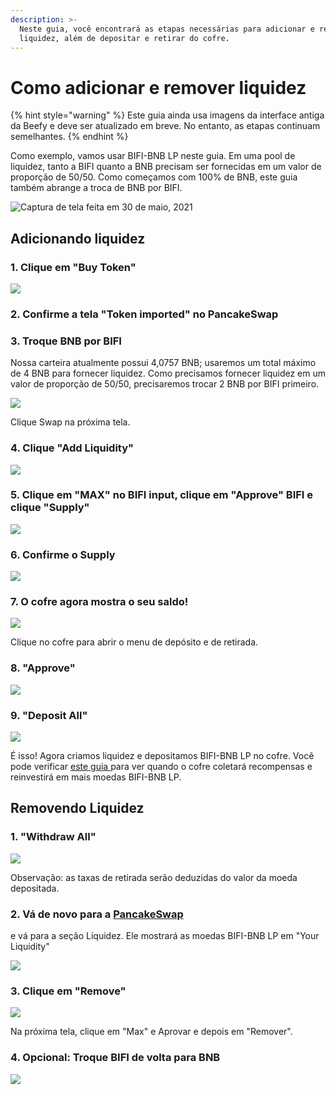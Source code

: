 ```yaml
---
description: >-
  Neste guia, você encontrará as etapas necessárias para adicionar e remover
  liquidez, além de depositar e retirar do cofre.
---
```


# Como adicionar e remover liquidez

{% hint style="warning" %}
Este guia ainda usa imagens da interface antiga da Beefy e deve ser atualizado em breve. No entanto, as etapas continuam semelhantes.
{% endhint %}

Como exemplo, vamos usar BIFI-BNB LP neste guia. Em uma pool de liquidez, tanto a BIFI quanto a BNB precisam ser fornecidas em um valor de proporção de 50/50. Como começamos com 100% de BNB, este guia também abrange a troca de BNB por BIFI.

![Captura de tela feita em 30 de maio, 2021](../../.gitbook/assets/add-liq-bifi-bnb-lp-rate.png)

## Adicionando liquidez

### 1. Clique em "Buy Token"

![](../../.gitbook/assets/add-liq-buy-token.png)

### 2. Confirme a tela "Token imported" no PancakeSwap

### 3. Troque BNB por BIFI

Nossa carteira atualmente possui 4,0757 BNB; usaremos um total máximo de 4 BNB para fornecer liquidez. Como precisamos fornecer liquidez em um valor de proporção de 50/50, precisaremos trocar 2 BNB por BIFI primeiro.

![](../../.gitbook/assets/add-liq-swap-bnb-to-bifi.png)

Clique Swap na próxima tela.

### 4. Clique "Add Liquidity"

![](../../.gitbook/assets/add-liq-button.png)

### 5. Clique em "MAX" no BIFI input, clique em "Approve" BIFI e clique "Supply"

![](../../.gitbook/assets/add-liq-supply-bifi-bnb-lp.png)

### 6. Confirme o Supply

![](../../.gitbook/assets/add-liq-confirm-supply.png)

### 7. O cofre agora mostra o seu saldo!

![](../../.gitbook/assets/add-liq-balance.png)

Clique no cofre para abrir o menu de depósito e de retirada.

### 8. "Approve"

![](../../.gitbook/assets/add-liq-approve-vault.png)

### 9. "Deposit All"

![](../../.gitbook/assets/add-liq-deposit-all.png)

É isso! Agora criamos liquidez e depositamos BIFI-BNB LP no cofre. Você pode verificar [este guia ](how-to-check-harvesting-compounding-rate.md)para ver quando o cofre coletará recompensas e reinvestirá em mais moedas BIFI-BNB LP.

## Removendo Liquidez

### 1. "Withdraw All"

![](../../.gitbook/assets/remove-liq-withdraw-all.png)

Observação: as taxas de retirada serão deduzidas do valor da moeda depositada.

### 2. Vá de novo para a [PancakeSwap](https://exchange.pancakeswap.finance/#/pool)

e vá para a seção Liquidez. Ele mostrará as moedas BIFI-BNB LP em "Your Liquidity"

![](../../.gitbook/assets/remove-liq-pancake-liquidity.png)

### 3. Clique em "Remove"

![](../../.gitbook/assets/remove-liq-remove.png)

Na próxima tela, clique em "Max" e Aprovar e depois em "Remover".

### 4. Opcional: Troque BIFI de volta para BNB

![](../../.gitbook/assets/remove-liq-swap-back.png)
